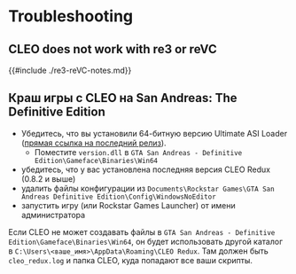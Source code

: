 # Troubleshooting

## CLEO does not work with re3 or reVC

{{#include ./re3-reVC-notes.md}}

## Краш игры с CLEO на San Andreas: The Definitive Edition

- Убедитесь, что вы установили 64-битную версию Ultimate ASI Loader ([прямая ссылка на последний релиз](https://github.com/ThirteenAG/Ultimate-ASI-Loader/releases/download/x64-latest/version.zip)).
  - Поместите `version.dll` в `GTA San Andreas - Definitive Edition\Gameface\Binaries\Win64`
- убедитесь, что у вас установлена последняя версия CLEO Redux (0.8.2 и выше)
- удалить файлы конфигурации из `Documents\Rockstar Games\GTA San Andreas Definitive Edition\Config\WindowsNoEditor`
- запустить игру (или Rockstar Games Launcher) от имени администратора

Если CLEO не может создавать файлы в `GTA San Andreas - Definitive Edition\Gameface\Binaries\Win64`, он будет использовать другой каталог в `C:\Users\<ваше_имя>\AppData\Roaming\CLEO Redux`. Там должен быть `cleo_redux.log` и папка CLEO, куда попадают все ваши скрипты.
